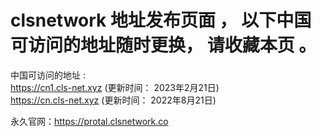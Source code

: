 # clsnetwork 地址发布页面 ，  以下中国可访问的地址随时更换， 请收藏本页 。

中国可访问的地址 : \
https://cn1.cls-net.xyz (更新时间： 2023年2月21日) \
https://cn.cls-net.xyz  (更新时间： 2022年8月21日) 

永久官网：https://protal.clsnetwork.co 

